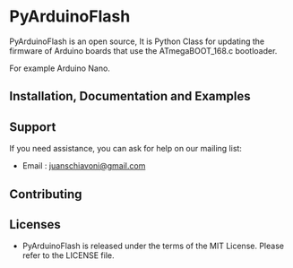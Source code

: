 PyArduinoFlash
====


PyArduinoFlash is an open source, It is Python Class for updating the firmware 
of Arduino boards that use the ATmegaBOOT_168.c bootloader.

For example Arduino Nano.

Installation, Documentation and Examples
----------------------------------------


Support
-------

If you need assistance, you can ask for help on our mailing list:

* Email      : juanschiavoni@gmail.com


Contributing
------------


Licenses
--------

- PyArduinoFlash is released under the terms of the MIT License. Please refer to the
  LICENSE file.


